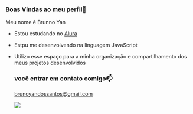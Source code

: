 ### Boas Vindas ao meu perfil💙

Meu nome é Brunno Yan

- Estou estudando no [ Alura ](https://www.alura.com.br)
- Estpu me desenvolvendo na linguagem JavaScript
- Utilizo esse espaço para a minha organização e compartilhamento dos meus projetos desenvolvidos

  ### você entrar em contato comigo📫

  brunoyandossantos@gmail.com
  
  ![](https://tenor.com/mQwTuaiUynk.gif)

